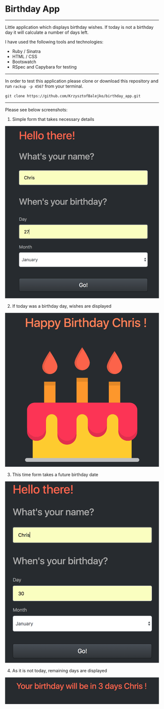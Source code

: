 # Birthday App #

----

Little application which displays birthday wishes. If today is not a birthday day it will calculate a number of days left.

I have used the following tools and technologies:

- Ruby / Sinatra
- HTML / CSS
- Bootswatch
- RSpec and Capybara for testing
----
In order to test this application please clone or download this repository and run `rackup -p 4567`
from your terminal.

`git clone https://github.com/KrzysztofBalejko/birthday_app.git`

----
Please see below screenshots:

1. Simple form that takes necessary details

![UI](images/b1.png)

2. If today was a birthday day, wishes are displayed

![Birthday wishes](images/b2.png)

3. This time form takes a future birthday date

![UI](images/b3.png)

4. As it is not today, remaining days are displayed

![Remaining days](images/b4.png)
